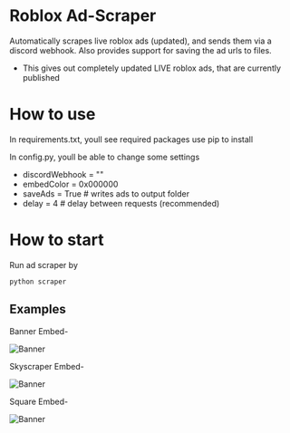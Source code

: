 # Roblox Ad-Scraper
Automatically scrapes live roblox ads (updated), and sends them via a discord webhook. Also provides support for saving the ad urls to files. 

+ This gives out completely updated LIVE roblox ads, that are currently published

# How to use
In requirements.txt, youll see required packages 
use pip to install


In config.py, youll be able to change some settings

- discordWebhook = ""
- embedColor = 0x000000
- saveAds = True # writes ads to output folder
- delay = 4 # delay between requests (recommended)


# How to start
Run ad scraper by

```
python scraper
```

## Examples
Banner Embed-

![Banner](https://cdn.discordapp.com/attachments/1172623368994955354/1181030924230590505/image.png?ex=657f93c2&is=656d1ec2&hm=ec2376fb51d32198faa429d1bbaf44bcd8a4fe13296e10bb3d86ad21d4ade0d7&)

Skyscraper Embed-

![Banner](https://cdn.discordapp.com/attachments/1172623368994955354/1181030924465475644/image.png?ex=657f93c2&is=656d1ec2&hm=41d57f5068e96b232d89fc2a9cfd9c84c8fea5daff0bae391ee3ba0dee852404&)

Square Embed-

![Banner](https://cdn.discordapp.com/attachments/1172623368994955354/1181030924687785984/image.png?ex=657f93c2&is=656d1ec2&hm=c69241e60795201093e2df6eb2aa0d071f227ed3fd572e27bce6f05dc0738790&)
